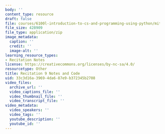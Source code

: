 ```yaml
---
body: ''
content_type: resource
draft: false
file: courses/6100l-introduction-to-cs-and-programming-using-python/mit6_100l_f22_rec09.zip
file_size: 428909
file_type: application/zip
image_metadata:
  caption: ''
  credit: ''
  image-alt: ''
learning_resource_types:
- Recitation Notes
license: https://creativecommons.org/licenses/by-nc-sa/4.0/
resourcetype: Other
title: Recitation 9 Notes and Code
uid: 33c3d16a-3969-4da6-87e9-b372345b2708
video_files:
  archive_url: ''
  video_captions_file: ''
  video_thumbnail_file: ''
  video_transcript_file: ''
video_metadata:
  video_speakers: ''
  video_tags: ''
  youtube_description: ''
  youtube_id: ''
---
```

